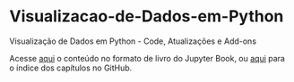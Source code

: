 # Visualizacao-de-Dados-em-Python
Visualização de Dados em Python - Code, Atualizações e Add-ons

Acesse [aqui](http://meusite.mackenzie.br/rogerio/MyBook/_build/html/intro.html) o conteúdo no formato de livro do Jupyter Book, ou [aqui](https://github.com/Rogerio-mack/Visualizacao-de-Dados-em-Python/blob/main/capa.ipynb) para o índice dos capítulos no GitHub.
